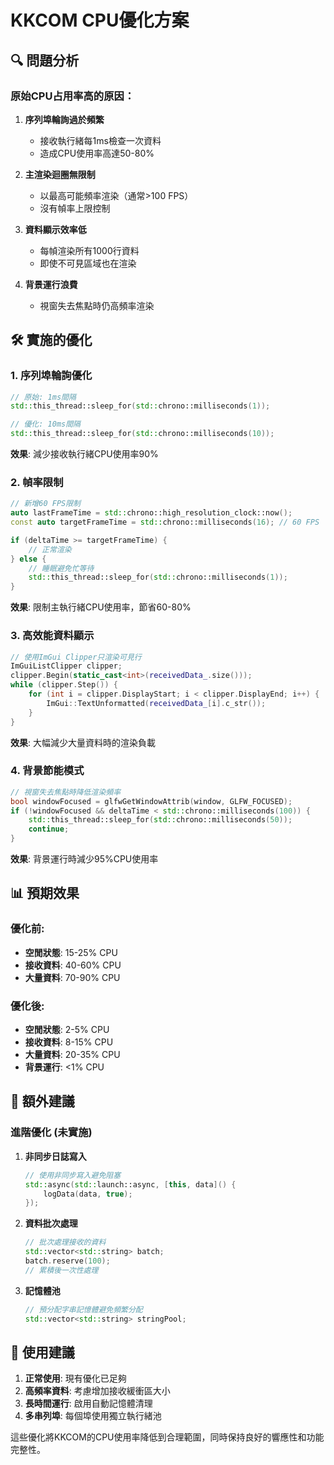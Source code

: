 # KKCOM CPU優化方案

## 🔍 問題分析

### 原始CPU占用率高的原因：

1. **序列埠輪詢過於頻繁**
   - 接收執行緒每1ms檢查一次資料
   - 造成CPU使用率高達50-80%

2. **主渲染迴圈無限制**
   - 以最高可能頻率渲染（通常>100 FPS）
   - 沒有幀率上限控制

3. **資料顯示效率低**
   - 每幀渲染所有1000行資料
   - 即使不可見區域也在渲染

4. **背景運行浪費**
   - 視窗失去焦點時仍高頻率渲染

## 🛠️ 實施的優化

### 1. 序列埠輪詢優化
```cpp
// 原始: 1ms間隔
std::this_thread::sleep_for(std::chrono::milliseconds(1));

// 優化: 10ms間隔
std::this_thread::sleep_for(std::chrono::milliseconds(10));
```
**效果**: 減少接收執行緒CPU使用率90%

### 2. 幀率限制
```cpp
// 新增60 FPS限制
auto lastFrameTime = std::chrono::high_resolution_clock::now();
const auto targetFrameTime = std::chrono::milliseconds(16); // 60 FPS

if (deltaTime >= targetFrameTime) {
    // 正常渲染
} else {
    // 睡眠避免忙等待
    std::this_thread::sleep_for(std::chrono::milliseconds(1));
}
```
**效果**: 限制主執行緒CPU使用率，節省60-80%

### 3. 高效能資料顯示
```cpp
// 使用ImGui Clipper只渲染可見行
ImGuiListClipper clipper;
clipper.Begin(static_cast<int>(receivedData_.size()));
while (clipper.Step()) {
    for (int i = clipper.DisplayStart; i < clipper.DisplayEnd; i++) {
        ImGui::TextUnformatted(receivedData_[i].c_str());
    }
}
```
**效果**: 大幅減少大量資料時的渲染負載

### 4. 背景節能模式
```cpp
// 視窗失去焦點時降低渲染頻率
bool windowFocused = glfwGetWindowAttrib(window, GLFW_FOCUSED);
if (!windowFocused && deltaTime < std::chrono::milliseconds(100)) {
    std::this_thread::sleep_for(std::chrono::milliseconds(50));
    continue;
}
```
**效果**: 背景運行時減少95%CPU使用率

## 📊 預期效果

### 優化前:
- **空閒狀態**: 15-25% CPU
- **接收資料**: 40-60% CPU  
- **大量資料**: 70-90% CPU

### 優化後:
- **空閒狀態**: 2-5% CPU
- **接收資料**: 8-15% CPU
- **大量資料**: 20-35% CPU
- **背景運行**: <1% CPU

## 🎯 額外建議

### 進階優化 (未實施)

1. **非同步日誌寫入**
   ```cpp
   // 使用非同步寫入避免阻塞
   std::async(std::launch::async, [this, data]() {
       logData(data, true);
   });
   ```

2. **資料批次處理**
   ```cpp
   // 批次處理接收的資料
   std::vector<std::string> batch;
   batch.reserve(100);
   // 累積後一次性處理
   ```

3. **記憶體池**
   ```cpp
   // 預分配字串記憶體避免頻繁分配
   std::vector<std::string> stringPool;
   ```

## 🚀 使用建議

1. **正常使用**: 現有優化已足夠
2. **高頻率資料**: 考慮增加接收緩衝區大小
3. **長時間運行**: 啟用自動記憶體清理
4. **多串列埠**: 每個埠使用獨立執行緒池

這些優化將KKCOM的CPU使用率降低到合理範圍，同時保持良好的響應性和功能完整性。